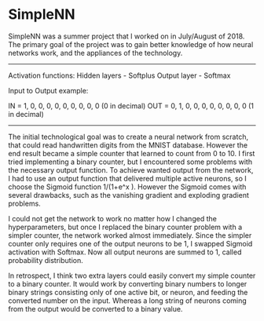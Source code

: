 # SimpleNN
SimpleNN was a summer project that I worked on in July/August of 2018. The primary goal of the project was to gain better knowledge of how neural networks work, and the appliances of the technology.

_______________________________________________________________________________________________
Activation functions:
Hidden layers   -   Softplus
Output layer    -   Softmax

Input to Output example:

IN  =   1, 0, 0, 0, 0, 0, 0, 0, 0, 0    (0 in decimal)
OUT =   0, 1, 0, 0, 0, 0, 0, 0, 0, 0    (1 in decimal)
_______________________________________________________________________________________________


The initial technological goal was to create a neural network from scratch, that could read handwritten digits from the MNIST database. However the end result became a simple counter that learned to count from 0 to 10. I first tried implementing a binary counter, but I encountered some problems with the necessary output function. To achieve wanted output from the network, I had to use an output function that delivered multiple active neurons, so I choose the Sigmoid function 1/(1+e^x ). However the Sigmoid comes with several drawbacks, such as the vanishing gradient and exploding gradient problems.

I could not get the network to work no matter how I changed the hyperparameters, but once I replaced the binary counter problem with a simpler counter, the network worked almost immediately. Since the simpler counter only requires one of the output neurons to be 1, I swapped Sigmoid activation with Softmax. Now all output neurons are summed to 1, called probability distribution.

In retrospect, I think two extra layers could easily convert my simple counter to a binary counter. It would work by converting binary numbers to longer binary strings consisting only of one active bit, or neuron, and feeding the converted number on the input. Whereas a long string of neurons coming from the output would be converted to a binary value.
